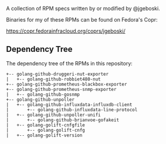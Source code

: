 A collection of RPM specs written by or modified by @jgeboski.

Binaries for my of these RPMs can be found on Fedora's Copr:

https://copr.fedorainfracloud.org/coprs/jgeboski/


## Dependency Tree

The dependency tree of the RPMs in this repository:

```
+-- golang-github-druggeri-nut-exporter
|   +-- golang-github-robbiet480-nut
+-- golang-github-prometheus-blackbox-exporter
+-- golang-github-prometheus-snmp-exporter
|   +-- golang-github-gosnmp
+-- golang-github-unpoller
|   +-- golang-github-influxdata-influxdb-client
|       +-- golang-github-influxdata-line-protocol
|   +-- golang-github-unpoller-unifi
|       +-- golang-github-brianvoe-gofakeit
|   +-- golang-golift-cnfgfile
|       +-- golang-golift-cnfg
|   +-- golang-golift-version
```
